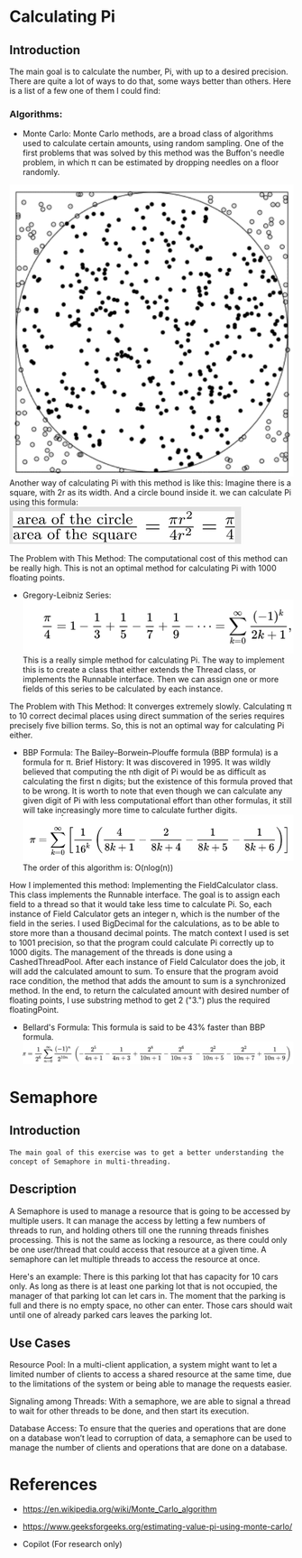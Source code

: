 # Calculating Pi

## Introduction
The main goal is to calculate the number, Pi, with up to a desired precision.
There are quite a lot of ways to do that, some ways better than others. Here is a list of a few one of them I could find:



### Algorithms:


* Monte Carlo: Monte Carlo methods, are a broad class of algorithms used to calculate certain amounts, using random sampling.
  One of the first problems that was solved by this method was the Buffon's needle problem, in which π can be estimated by dropping needles on a floor randomly.


![img_1.png](img_1.png)
Another way of calculating Pi with this method is like this: Imagine there is a square, with 2r as its width. And a circle bound inside it. we can calculate Pi using this formula:
![img_2.png](img_2.png)

The Problem with This Method: The computational cost of this method can be really high. This is not an optimal method for calculating Pi with 1000 floating points.

* Gregory-Leibniz Series:
  ![img_4.png](img_4.png)
  This is a really simple method for calculating Pi. The way to implement this is to create a class that either extends the Thread class, or implements the Runnable interface. Then we can assign one or more fields of this series to be calculated by each instance.

The Problem with This Method: It converges extremely slowly. Calculating π to 10 correct decimal places using direct summation of the series requires precisely five billion terms. So, this is not an optimal way for calculating Pi either.

* BBP Formula: The Bailey–Borwein–Plouffe formula (BBP formula) is a formula for π.
  Brief History:
  It was discovered in 1995. It was wildly believed that computing the nth digit of Pi would be as difficult as calculating the first n digits; but the existence of this formula proved that to be wrong. It is worth to note that even though we can calculate any given digit of Pi with less computational effort than other formulas, it still will take increasingly more time to calculate further digits.
  ![img.png](img.png)
  The order of this algorithm is:
  O(nlog(n))

How I implemented this method:
Implementing the FieldCalculator class. This class implements the Runnable interface. The goal is to assign each field to a thread so that it would take less time to calculate Pi.
So, each instance of Field Calculator gets an integer n, which is the number of the field in the series. I used BigDecimal for the calculations, as to be able to store more than a thousand decimal points. The match context I used is set to 1001 precision, so that the program could calculate Pi correctly up to 1000 digits.
The management of the threads is done using a CashedThreadPool. After each instance of Field Calculator does the job, it will add the calculated amount to sum. To ensure that the program avoid race condition, the method that adds the amount to sum is a synchronized method.
In the end, to return the calculated amount with desired number of floating points, I use substring method to get 2 ("3.") plus the required floatingPoint.


* Bellard's Formula: This formula is said to be 43% faster than BBP formula.
  ![img_3.png](img_3.png)



# Semaphore

## Introduction
	The main goal of this exercise was to get a better understanding the concept of Semaphore in multi-threading. 
## Description
A Semaphore is used to manage a resource that is going to be accessed by multiple users. It can manage the access by letting a few numbers of threads to run, and holding others till one the running threads finishes processing. This is not the same as locking a resource, as there could only be one user/thread that could access that resource at a given time. A semaphore can let multiple threads to access the resource at once.


Here's an example: There is this parking lot that has capacity for 10 cars only. As long as there is at least one parking lot that is not occupied, the manager of that parking lot can let cars in. The moment that the parking is full and there is no empty space, no other can enter. Those cars should wait until one of already parked cars leaves the parking lot.


## Use Cases

Resource Pool: In a multi-client application, a system might want to let a limited number of clients to access a shared resource at the same time, due to the limitations of the system or being able to manage the requests easier.


Signaling among Threads: With a semaphore, we are able to signal a thread to wait for other threads to be done, and then start its execution.

Database Access: To ensure that the queries and operations that are done on a database won’t lead to corruption of data, a semaphore can be used to manage the number of clients and operations that are done on a database.

# References

* https://en.wikipedia.org/wiki/Monte_Carlo_algorithm

* https://www.geeksforgeeks.org/estimating-value-pi-using-monte-carlo/

* Copilot (For research only)


